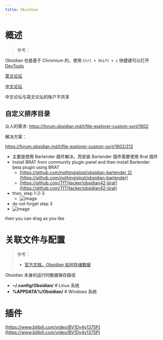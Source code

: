 ```yaml
---
title: Obsidian
---
```

# 概述

> 参考：

Obsidian 也是基于 Chromium 的，使用 `Ctrl + Shift + i` 快捷键可以打开 [DevTools](docs/Web/浏览器/DevTools.md)

[英文论坛](https://forum.obsidian.md/)

[中文论坛](https://forum-zh.obsidian.md/)

中文论坛与英文论坛的账户不共享

## 自定义排序目录

众人的需求: https://forum.obsidian.md/t/file-explorer-custom-sort/1602

解决方案：

https://forum.obsidian.md/t/file-explorer-custom-sort/1602/212

- 主要是想用 Bartender 插件解决，而安装 Bartender 插件需要使用 Brat 插件
- Install BRAT from community plugin panel and then install Bartender beta plugin using BRAT
  - [https://github.com/nothingislost/obsidian-bartender 2](https://github.com/nothingislost/obsidian-bartender) 
  - [https://github.com/TfTHacker/obsidian42-brat](https://github.com/TfTHacker/obsidian42-brat)
- then, step 1-2-3  
  - ![image](https://forum.obsidian.md/uploads/default/original/3X/9/1/9150dde8b90e4a93b6edc58cd4cc51c9f4f61abb.png)
-   do not forget step 3
  - ![image](https://forum.obsidian.md/uploads/default/original/3X/2/d/2d251736195adb913c336f7d309be7ab7c4f25ef.png)

then you can drag as you like


# 关联文件与配置

> 参考：
> - [官方文档，Obsidian 如何存储数据](https://publish.obsidian.md/help-zh/%E9%AB%98%E7%BA%A7%E7%94%A8%E6%B3%95/Obsidian+%E5%A6%82%E4%BD%95%E5%AD%98%E5%82%A8%E6%95%B0%E6%8D%AE)

Obsidian 本身的运行时数据保存路径

- **~/.config/Obsidian/** # Linux 系统
- **%APPDATA%/Obsidian/** # Windows 系统

# 插件

[https://www.bilibili.com/video/BV1Dy4y1375P](https://www.bilibili.com/video/BV1Dy4y1375P)
